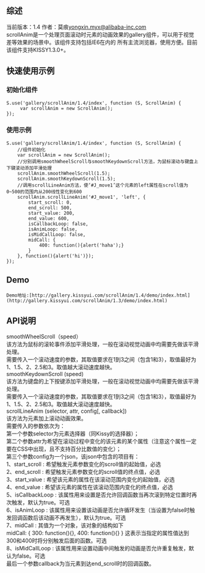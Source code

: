 ## 综述

当前版本：1.4
作者：莫痕<yongxin.myx@alibaba-inc.com>  
scrollAnim是一个处理页面滚动时元素的动画效果的gallery组件，可以用于视觉差等效果的场景中。该组件支持包括IE6在内的
所有主流浏览器，使用方便。目前该组件支持KISSY1.3.0+。

## 快速使用示例
### 初始化组件

    S.use('gallery/scrollAnim/1.4/index', function (S, ScrollAnim) {
         var scrollAnim = new ScrollAnim();
    });

### 使用示例
    S.use('gallery/scrollAnim/1.4/index', function (S, ScrollAnim) {
        //组件初始化
        var scrollAnim = new ScrollAnim();
        //分别调用smoothWheelScroll与smoothKeydownScroll方法，为鼠标滚动与键盘上下键滚动添加平滑处理
        scrollAnim.smoothWheelScroll(1.5);
        scrollAnim.smoothKeydownScroll(1.5);
        //调用scrollLineAnim方法，使‘#J_move1’这个元素的left属性在scroll值为0~500的范围内从200线性变化到600
        scrollAnim.scrollLineAnim('#J_move1', 'left', {
            start_scroll: 0,
            end_scroll: 500,
            start_value: 200,
            end_value: 600,
            isCallbackLoop: false,
            isAnimLoop: false,
            isMidCallLoop: false,
            midCall: {
                400: function(){alert('haha');}
            }
        }, function(){alert('hi')});
    });

## Demo
    Demo地址:[http://gallery.kissyui.com/scrollAnim/1.4/demo/index.html](http://gallery.kissyui.com/scrollAnim/1.3/demo/index.html)


## API说明

smoothWheelScroll（speed）  
该方法为鼠标的滚轮事件添加平滑处理，一般在滚动视觉动画中均需要先做该平滑处理。  
需要传入一个滚动速度的参数，其取值要求在1到3之间（包含1和3），取值最好为1、1.5、2、2.5和3。取值越大滚动速度越快。  
smoothKeydownScroll (speed)  
该方法为键盘的上下按键添加平滑处理，一般在滚动视觉动画中均需要先做该平滑处理。  
需要传入一个滚动速度的参数，其取值要求在1到3之间（包含1和3），取值最好为1、1.5、2、2.5和3。取值越大滚动速度越快。  
scrollLineAnim (selector, attr, config[, callback])  
该方法为元素加上滚动动画效果。  
需要传入的参数依次为：  
第一个参数selector为元素选择器（同Kissy的选择器）；  
第二个参数attr为希望在滚动过程中变化的该元素的某个属性（注意这个属性一定要在CSS中出现，且不支持百分比数值的变化）；  
第三个参数config为一个json，该json中包含的项目有：  
1、start_scroll : 希望触发元素参数变化的scroll值的起始值，必选  
2、end_scroll : 希望触发元素参数变化的scroll值的终点值，必选  
3、start_value : 希望该元素的属性在该滚动范围内变化的起始值，必选  
4、end_value : 希望该元素的属性在该滚动范围内变化的终点值，必选  
5、isCallbackLoop : 该属性用来设置是否允许回调函数当再次滚到特定位置时再次触发，默认为true。可选  
6、isAnimLoop : 该属性用来设置该动画是否允许循环发生（当设置为false时触发回调函数后该动画不再发生），默认为true。可选  
7、midCall : 其值为一个对象，该对象的结构如下  
	midCall: {
		300: function(){},
		400: function(){}
	}
这表示当指定的属性值达到300和400时将分别触发后面的函数。可选  
8、isMidCallLoop : 该属性用来设置动画中间触发的动画是否允许重复触发，默认为false。可选  
最后一个参数callback为当元素到达end_scroll时的回调函数。
